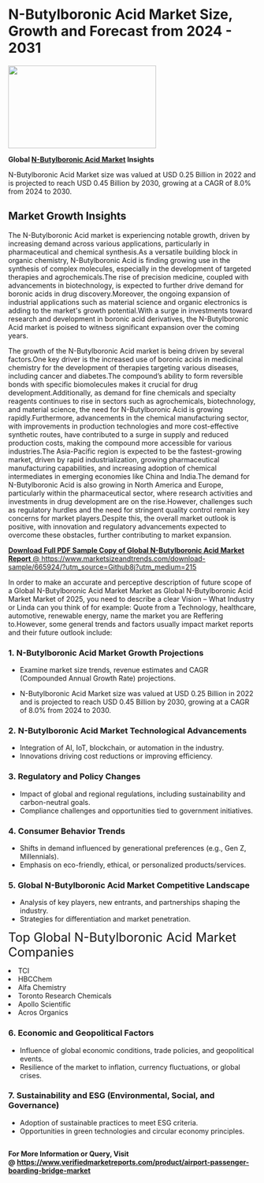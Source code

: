 <H1>N-Butylboronic Acid Market Size, Growth and Forecast from 2024 - 2031</H1><img class="aligncenter size-medium wp-image-584254" src="https://thirdeyenews.in/wp-content/uploads/2024/09/Global-Market-Research-300x168.jpeg" alt="" width="300" height="168" /><p><strong>Global&nbsp;<a href="https://www.marketsizeandtrends.com/download-sample/665924/?utm_source=Github8j?utm_medium=215">N-Butylboronic Acid Market</a> Insights</strong></p><p>N-Butylboronic Acid Market size was valued at USD 0.25 Billion in 2022 and is projected to reach USD 0.45 Billion by 2030, growing at a CAGR of 8.0% from 2024 to 2030.</p><p><h2>Market Growth Insights</h2> <p>The N-Butylboronic Acid market is experiencing notable growth, driven by increasing demand across various applications, particularly in pharmaceutical and chemical synthesis.As a versatile building block in organic chemistry, N-Butylboronic Acid is finding growing use in the synthesis of complex molecules, especially in the development of targeted therapies and agrochemicals.The rise of precision medicine, coupled with advancements in biotechnology, is expected to further drive demand for boronic acids in drug discovery.Moreover, the ongoing expansion of industrial applications such as material science and organic electronics is adding to the market's growth potential.With a surge in investments toward research and development in boronic acid derivatives, the N-Butylboronic Acid market is poised to witness significant expansion over the coming years.</p> <p><a href="#"></a></p> <p>The growth of the N-Butylboronic Acid market is being driven by several factors.One key driver is the increased use of boronic acids in medicinal chemistry for the development of therapies targeting various diseases, including cancer and diabetes.The compound’s ability to form reversible bonds with specific biomolecules makes it crucial for drug development.Additionally, as demand for fine chemicals and specialty reagents continues to rise in sectors such as agrochemicals, biotechnology, and material science, the need for N-Butylboronic Acid is growing rapidly.Furthermore, advancements in the chemical manufacturing sector, with improvements in production technologies and more cost-effective synthetic routes, have contributed to a surge in supply and reduced production costs, making the compound more accessible for various industries.The Asia-Pacific region is expected to be the fastest-growing market, driven by rapid industrialization, growing pharmaceutical manufacturing capabilities, and increasing adoption of chemical intermediates in emerging economies like China and India.The demand for N-Butylboronic Acid is also growing in North America and Europe, particularly within the pharmaceutical sector, where research activities and investments in drug development are on the rise.However, challenges such as regulatory hurdles and the need for stringent quality control remain key concerns for market players.Despite this, the overall market outlook is positive, with innovation and regulatory advancements expected to overcome these obstacles, further contributing to market expansion.</p> <p><a href="#"></p><p><span class=""><strong>Download Full PDF Sample Copy of Global N-Butylboronic Acid Market Report</strong> @ <a href="https://www.marketsizeandtrends.com/download-sample/665924/?utm_source=Github8j?utm_medium=215" target="_blank">https://www.marketsizeandtrends.com/download-sample/665924/?utm_source=Github8j?utm_medium=215</a></span></p><p>In order to make an accurate and perceptive description of future scope of a Global&nbsp;N-Butylboronic Acid Market Market as Global&nbsp;N-Butylboronic Acid Market Market of 2025, you need to describe a clear Vision &ndash; What Industry or Linda can you think of for example: Quote from a Technology, healthcare, automotive, renewable energy, name the market you are Reffering to.However, some general trends and factors usually impact market reports and their future outlook include:</p><h3>1.&nbsp;<strong>N-Butylboronic Acid Market Growth Projections</strong></h3><ul><li>Examine market size trends, revenue estimates and CAGR (Compounded Annual Growth Rate) projections.</li><li><p>N-Butylboronic Acid Market size was valued at USD 0.25 Billion in 2022 and is projected to reach USD 0.45 Billion by 2030, growing at a CAGR of 8.0% from 2024 to 2030.</p></li></ul><h3>2.&nbsp;<strong>N-Butylboronic Acid Market Technological Advancements</strong></h3><ul><li>Integration of AI, IoT, blockchain, or automation in the industry.</li><li>Innovations driving cost reductions or improving efficiency.</li></ul><h3>3.&nbsp;<strong>Regulatory and Policy Changes</strong></h3><ul><li>Impact of global and regional regulations, including sustainability and carbon-neutral goals.</li><li>Compliance challenges and opportunities tied to government initiatives.</li></ul><h3>4.&nbsp;<strong>Consumer Behavior Trends</strong></h3><ul><li>Shifts in demand influenced by generational preferences (e.g., Gen Z, Millennials).</li><li>Emphasis on eco-friendly, ethical, or personalized products/services.</li></ul><h3>5.&nbsp;<strong>Global N-Butylboronic Acid Market Competitive Landscape</strong></h3><ul><li>Analysis of key players, new entrants, and partnerships shaping the industry.</li><li>Strategies for differentiation and market penetration.</li></ul><p data-pm-slice="1 1 []"><span style="color: inherit; font-family: inherit; font-size: 25px;">Top Global N-Butylboronic Acid Market Companies</span></p><div class="" data-test-id=""><p><li>TCI</li><li> HBCChem</li><li> Alfa Chemistry</li><li> Toronto Research Chemicals</li><li> Apollo Scientific</li><li> Acros Organics</li></p></div><h3>6.&nbsp;<strong>Economic and Geopolitical Factors</strong></h3><ul><li>Influence of global economic conditions, trade policies, and geopolitical events.</li><li>Resilience of the market to inflation, currency fluctuations, or global crises.</li></ul><h3>7.&nbsp;<strong>Sustainability and ESG (Environmental, Social, and Governance)</strong></h3><ul><li>Adoption of sustainable practices to meet ESG criteria.</li><li>Opportunities in green technologies and circular economy principles.</li></ul><h2><strong style="font-size: 14px;">For More Information or Query, Visit @&nbsp;</strong><a style="background-color: #ffffff; font-size: 14px;" href="https://www.marketsizeandtrends.com/report/n-butylboronic-acid-market/" target="_blank">https://www.verifiedmarketreports.com/product/airport-passenger-boarding-bridge-market</a></h2>